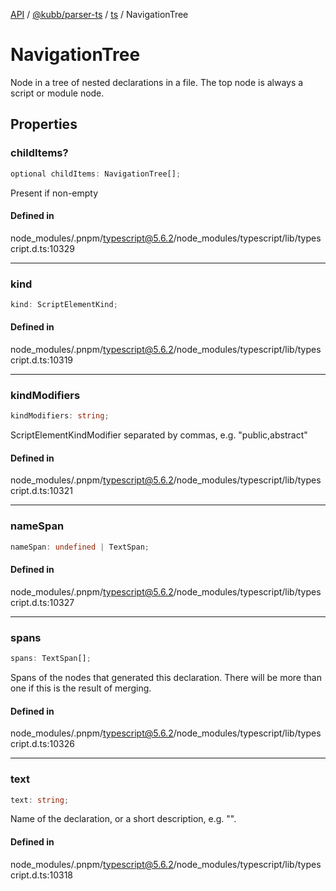 [API](../../../../../packages.md) / [@kubb/parser-ts](../../../index.md) / [ts](../index.md) / NavigationTree

# NavigationTree

Node in a tree of nested declarations in a file.
The top node is always a script or module node.

## Properties

### childItems?

```ts
optional childItems: NavigationTree[];
```

Present if non-empty

#### Defined in

node\_modules/.pnpm/typescript@5.6.2/node\_modules/typescript/lib/typescript.d.ts:10329

***

### kind

```ts
kind: ScriptElementKind;
```

#### Defined in

node\_modules/.pnpm/typescript@5.6.2/node\_modules/typescript/lib/typescript.d.ts:10319

***

### kindModifiers

```ts
kindModifiers: string;
```

ScriptElementKindModifier separated by commas, e.g. "public,abstract"

#### Defined in

node\_modules/.pnpm/typescript@5.6.2/node\_modules/typescript/lib/typescript.d.ts:10321

***

### nameSpan

```ts
nameSpan: undefined | TextSpan;
```

#### Defined in

node\_modules/.pnpm/typescript@5.6.2/node\_modules/typescript/lib/typescript.d.ts:10327

***

### spans

```ts
spans: TextSpan[];
```

Spans of the nodes that generated this declaration.
There will be more than one if this is the result of merging.

#### Defined in

node\_modules/.pnpm/typescript@5.6.2/node\_modules/typescript/lib/typescript.d.ts:10326

***

### text

```ts
text: string;
```

Name of the declaration, or a short description, e.g. "<class>".

#### Defined in

node\_modules/.pnpm/typescript@5.6.2/node\_modules/typescript/lib/typescript.d.ts:10318
